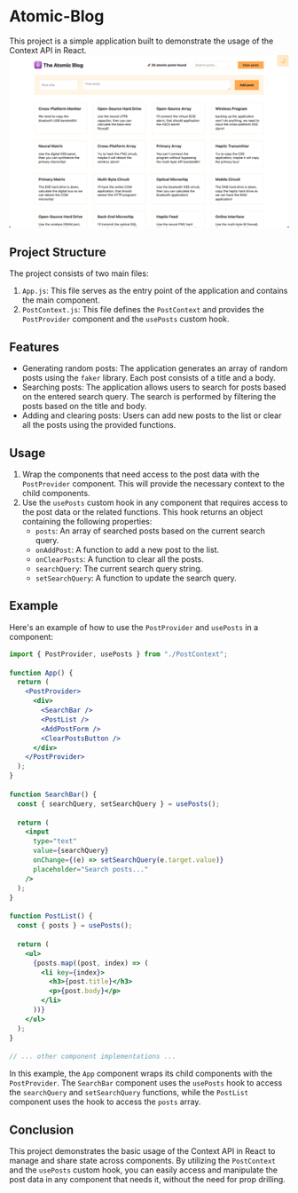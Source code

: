 # Atomic-Blog

This project is a simple application built to demonstrate the usage of the Context API in React.
![project_preview](image.png)

## Project Structure

The project consists of two main files:

1. `App.js`: This file serves as the entry point of the application and contains the main component.
2. `PostContext.js`: This file defines the `PostContext` and provides the `PostProvider` component and the `usePosts` custom hook.

## Features

- Generating random posts: The application generates an array of random posts using the `faker` library. Each post consists of a title and a body.
- Searching posts: The application allows users to search for posts based on the entered search query. The search is performed by filtering the posts based on the title and body.
- Adding and clearing posts: Users can add new posts to the list or clear all the posts using the provided functions.

## Usage

1. Wrap the components that need access to the post data with the `PostProvider` component. This will provide the necessary context to the child components.
2. Use the `usePosts` custom hook in any component that requires access to the post data or the related functions. This hook returns an object containing the following properties:
   - `posts`: An array of searched posts based on the current search query.
   - `onAddPost`: A function to add a new post to the list.
   - `onClearPosts`: A function to clear all the posts.
   - `searchQuery`: The current search query string.
   - `setSearchQuery`: A function to update the search query.

## Example

Here's an example of how to use the `PostProvider` and `usePosts` in a component:

```jsx
import { PostProvider, usePosts } from "./PostContext";

function App() {
  return (
    <PostProvider>
      <div>
        <SearchBar />
        <PostList />
        <AddPostForm />
        <ClearPostsButton />
      </div>
    </PostProvider>
  );
}

function SearchBar() {
  const { searchQuery, setSearchQuery } = usePosts();

  return (
    <input
      type="text"
      value={searchQuery}
      onChange={(e) => setSearchQuery(e.target.value)}
      placeholder="Search posts..."
    />
  );
}

function PostList() {
  const { posts } = usePosts();

  return (
    <ul>
      {posts.map((post, index) => (
        <li key={index}>
          <h3>{post.title}</h3>
          <p>{post.body}</p>
        </li>
      ))}
    </ul>
  );
}

// ... other component implementations ...
```

In this example, the `App` component wraps its child components with the `PostProvider`. The `SearchBar` component uses the `usePosts` hook to access the `searchQuery` and `setSearchQuery` functions, while the `PostList` component uses the hook to access the `posts` array.

## Conclusion

This project demonstrates the basic usage of the Context API in React to manage and share state across components. By utilizing the `PostContext` and the `usePosts` custom hook, you can easily access and manipulate the post data in any component that needs it, without the need for prop drilling.
